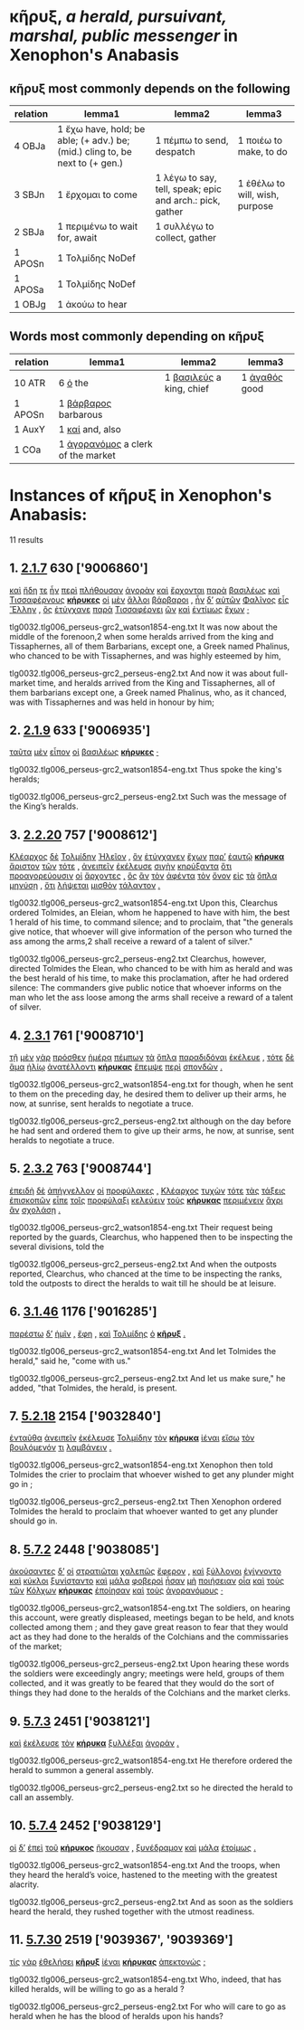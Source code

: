 # κῆρυξ, *a herald, pursuivant, marshal, public messenger*  in Xenophon's Anabasis
##  κῆρυξ most commonly depends on the following
| relation | lemma1 | lemma2 | lemma3  |
| --- | --- | --- | ---  |
| 4 OBJa | 1 ἔχω have, hold; be able; (+ adv.) be; (mid.) cling to, be next to (+ gen.) | 1 πέμπω to send, despatch | 1 ποιέω to make, to do | 
| 3 SBJn | 1 ἔρχομαι to come | 1 λέγω to say, tell, speak; epic and arch.: pick, gather | 1 ἐθέλω to will, wish, purpose | 
| 2 SBJa | 1 περιμένω to wait for, await | 1 συλλέγω to collect, gather | 
| 1 APOSn | 1 Τολμίδης NoDef | 
| 1 APOSa | 1 Τολμίδης NoDef | 
| 1 OBJg | 1 ἀκούω to hear | 
## Words most commonly depending on κῆρυξ
| relation | lemma1 | lemma2 | lemma3  |
| --- | --- | --- | ---  |
| 10 ATR | 6 [ὁ](/Users/gcrane/github/CrosbySchaeffer2.0/chaps/vocpassages/κῆρυξ-deps.md#-κῆρυξ-ATR-ὁ) the | 1 [βασιλεύς](/Users/gcrane/github/CrosbySchaeffer2.0/chaps/vocpassages/κῆρυξ-deps.md#-κῆρυξ-ATR-βασιλεύς) a king, chief | 1 [ἀγαθός](/Users/gcrane/github/CrosbySchaeffer2.0/chaps/vocpassages/κῆρυξ-deps.md#-κῆρυξ-ATR-ἀγαθός) good | 
| 1 APOSn | 1 [βάρβαρος](/Users/gcrane/github/CrosbySchaeffer2.0/chaps/vocpassages/κῆρυξ-deps.md#-κῆρυξ-APOSn-βάρβαρος) barbarous | 
| 1 AuxY | 1 [καί](/Users/gcrane/github/CrosbySchaeffer2.0/chaps/vocpassages/κῆρυξ-deps.md#-κῆρυξ-AuxY-καί) and, also | 
| 1 COa | 1 [ἀγορανόμος](/Users/gcrane/github/CrosbySchaeffer2.0/chaps/vocpassages/κῆρυξ-deps.md#-κῆρυξ-COa-ἀγορανόμος) a clerk of the market | 
# Instances of κῆρυξ in Xenophon's Anabasis:
11 results
## 1. [2.1.7](https://beyond-translation.perseus.org/reader/urn:cts:greekLit:tlg0032.tlg006.perseus-grc2:2.1.7?mode=syntax-trees) 630 ['9006860']
[καὶ](https://atlas-test.fly.dev/morphology/lemmas/?lang=grc&q=καί "καί b-------- and, also") [ἤδη](https://atlas-test.fly.dev/morphology/lemmas/?lang=grc&q=ἤδη "ἤδη d-------- already") [τε](https://atlas-test.fly.dev/morphology/lemmas/?lang=grc&q=τε "τε d-------- and") [ἦν](https://atlas-test.fly.dev/morphology/lemmas/?lang=grc&q=εἰμί "εἰμί v3siia--- to be") [περὶ](https://atlas-test.fly.dev/morphology/lemmas/?lang=grc&q=περί "περί r-------- around, round about with gen., dat., and acc.") [πλήθουσαν](https://atlas-test.fly.dev/morphology/lemmas/?lang=grc&q=πλήθω "πλήθω v-sppafa- to be or become full") [ἀγορὰν](https://atlas-test.fly.dev/morphology/lemmas/?lang=grc&q=ἀγορά "ἀγορά n-s---fa- an assembly of the people") [καὶ](https://atlas-test.fly.dev/morphology/lemmas/?lang=grc&q=καί "καί b-------- and, also") [ἔρχονται](https://atlas-test.fly.dev/morphology/lemmas/?lang=grc&q=ἔρχομαι "ἔρχομαι v3ppie--- to come") [παρὰ](https://atlas-test.fly.dev/morphology/lemmas/?lang=grc&q=παρά "παρά r-------- from the side of, c. gen., beside, alongside of, c. dat., to the side of, motion alongside of, c. acc.") [βασιλέως](https://atlas-test.fly.dev/morphology/lemmas/?lang=grc&q=βασιλεύς "βασιλεύς n-s---mg- a king, chief") [καὶ](https://atlas-test.fly.dev/morphology/lemmas/?lang=grc&q=καί "καί b-------- and, also") [Τισσαφέρνους](https://atlas-test.fly.dev/morphology/lemmas/?lang=grc&q=Τισσαφέρνης "Τισσαφέρνης n-s---mg- Tissaphernes") **[κήρυκες](https://atlas-test.fly.dev/morphology/lemmas/?lang=grc&q=κῆρυξ "κῆρυξ n-p---mn- a herald, pursuivant, marshal, public messenger")** [οἱ](https://atlas-test.fly.dev/morphology/lemmas/?lang=grc&q=ὁ "ὁ l-p---mn- the") [μὲν](https://atlas-test.fly.dev/morphology/lemmas/?lang=grc&q=μέν "μέν d-------- on the one hand, on the other hand") [ἄλλοι](https://atlas-test.fly.dev/morphology/lemmas/?lang=grc&q=ἄλλος "ἄλλος a-p---mn- other, another") [βάρβαροι](https://atlas-test.fly.dev/morphology/lemmas/?lang=grc&q=βάρβαρος "βάρβαρος a-p---mn- barbarous") [,](https://atlas-test.fly.dev/morphology/lemmas/?lang=grc&q=, ", u-------- NoDef") [ἦν](https://atlas-test.fly.dev/morphology/lemmas/?lang=grc&q=εἰμί "εἰμί v3siia--- to be") [δ’](https://atlas-test.fly.dev/morphology/lemmas/?lang=grc&q=δέ "δέ b-------- but") [αὐτῶν](https://atlas-test.fly.dev/morphology/lemmas/?lang=grc&q=αὐτός "αὐτός a-p---mg- unemph. 3rd pers.pronoun; -self; [the] same") [Φαλῖνος](https://atlas-test.fly.dev/morphology/lemmas/?lang=grc&q=Φαλῖνος "Φαλῖνος n-s---mn- NoDef") [εἷς](https://atlas-test.fly.dev/morphology/lemmas/?lang=grc&q=εἷς "εἷς a-s---mn- one") [Ἕλλην](https://atlas-test.fly.dev/morphology/lemmas/?lang=grc&q=Ἕλλην "Ἕλλην n-s---mn- Hellen; Greek") [,](https://atlas-test.fly.dev/morphology/lemmas/?lang=grc&q=, ", u-------- NoDef") [ὃς](https://atlas-test.fly.dev/morphology/lemmas/?lang=grc&q=ὅς "ὅς p-s---mn- who, that, which: relative pronoun") [ἐτύγχανε](https://atlas-test.fly.dev/morphology/lemmas/?lang=grc&q=τυγχάνω "τυγχάνω v3siia--- (with gen.) to hit the mark, to get; (with pple) to happen to, to actually") [παρὰ](https://atlas-test.fly.dev/morphology/lemmas/?lang=grc&q=παρά "παρά r-------- from the side of, c. gen., beside, alongside of, c. dat., to the side of, motion alongside of, c. acc.") [Τισσαφέρνει](https://atlas-test.fly.dev/morphology/lemmas/?lang=grc&q=Τισσαφέρνης "Τισσαφέρνης n-s---md- Tissaphernes") [ὢν](https://atlas-test.fly.dev/morphology/lemmas/?lang=grc&q=εἰμί "εἰμί v-sppamn- to be") [καὶ](https://atlas-test.fly.dev/morphology/lemmas/?lang=grc&q=καί "καί b-------- and, also") [ἐντίμως](https://atlas-test.fly.dev/morphology/lemmas/?lang=grc&q=ἔντιμος "ἔντιμος d-------- in honour, honoured, prized") [ἔχων](https://atlas-test.fly.dev/morphology/lemmas/?lang=grc&q=ἔχω "ἔχω v-sppamn- have, hold; be able; (+ adv.) be; (mid.) cling to, be next to (+ gen.)") [·](https://atlas-test.fly.dev/morphology/lemmas/?lang=grc&q=· "· u-------- NoDef") 


tlg0032.tlg006_perseus-grc2_watson1854-eng.txt It was now about the middle of the forenoon,2 when some heralds arrived from the king and Tissaphernes, all of them Barbarians, except one, a Greek named Phalinus, who chanced to be with Tissaphernes, and was highly esteemed by him, 

tlg0032.tlg006_perseus-grc2_perseus-eng2.txt And now it was about full-market time, and heralds arrived from the King and Tissaphernes, all of them barbarians except one, a Greek named Phalinus, who, as it chanced, was with Tissaphernes and was held in honour by him; 

## 2. [2.1.9](https://beyond-translation.perseus.org/reader/urn:cts:greekLit:tlg0032.tlg006.perseus-grc2:2.1.9?mode=syntax-trees) 633 ['9006935']
[ταῦτα](https://atlas-test.fly.dev/morphology/lemmas/?lang=grc&q=οὗτος "οὗτος a-p---na- this; that") [μὲν](https://atlas-test.fly.dev/morphology/lemmas/?lang=grc&q=μέν "μέν d-------- on the one hand, on the other hand") [εἶπον](https://atlas-test.fly.dev/morphology/lemmas/?lang=grc&q=λέγω "λέγω v3paia--- to say, tell, speak; epic and arch.: pick, gather") [οἱ](https://atlas-test.fly.dev/morphology/lemmas/?lang=grc&q=ὁ "ὁ l-p---mn- the") [βασιλέως](https://atlas-test.fly.dev/morphology/lemmas/?lang=grc&q=βασιλεύς "βασιλεύς n-s---mg- a king, chief") **[κήρυκες](https://atlas-test.fly.dev/morphology/lemmas/?lang=grc&q=κῆρυξ "κῆρυξ n-p---mn- a herald, pursuivant, marshal, public messenger")** [·](https://atlas-test.fly.dev/morphology/lemmas/?lang=grc&q=· "· u-------- NoDef") 


tlg0032.tlg006_perseus-grc2_watson1854-eng.txt Thus spoke the king's heralds; 

tlg0032.tlg006_perseus-grc2_perseus-eng2.txt Such was the message of the King’s heralds. 

## 3. [2.2.20](https://beyond-translation.perseus.org/reader/urn:cts:greekLit:tlg0032.tlg006.perseus-grc2:2.2.20?mode=syntax-trees) 757 ['9008612']
[Κλέαρχος](https://atlas-test.fly.dev/morphology/lemmas/?lang=grc&q=Κλέαρχος "Κλέαρχος n-s---mn- Clearchus") [δὲ](https://atlas-test.fly.dev/morphology/lemmas/?lang=grc&q=δέ "δέ b-------- but") [Τολμίδην](https://atlas-test.fly.dev/morphology/lemmas/?lang=grc&q=Τολμίδης "Τολμίδης n-s---ma- NoDef") [Ἠλεῖον](https://atlas-test.fly.dev/morphology/lemmas/?lang=grc&q=Ἠλεῖος "Ἠλεῖος a-s---ma- from Elis") [,](https://atlas-test.fly.dev/morphology/lemmas/?lang=grc&q=, ", u-------- NoDef") [ὃν](https://atlas-test.fly.dev/morphology/lemmas/?lang=grc&q=ὅς "ὅς p-s---ma- who, that, which: relative pronoun") [ἐτύγχανεν](https://atlas-test.fly.dev/morphology/lemmas/?lang=grc&q=τυγχάνω "τυγχάνω v3siia--- (with gen.) to hit the mark, to get; (with pple) to happen to, to actually") [ἔχων](https://atlas-test.fly.dev/morphology/lemmas/?lang=grc&q=ἔχω "ἔχω v-sppamn- have, hold; be able; (+ adv.) be; (mid.) cling to, be next to (+ gen.)") [παρ’](https://atlas-test.fly.dev/morphology/lemmas/?lang=grc&q=παρά "παρά r-------- from the side of, c. gen., beside, alongside of, c. dat., to the side of, motion alongside of, c. acc.") [ἑαυτῷ](https://atlas-test.fly.dev/morphology/lemmas/?lang=grc&q=ἑαυτοῦ "ἑαυτοῦ p-s---md- himself, herself, themselves") **[κήρυκα](https://atlas-test.fly.dev/morphology/lemmas/?lang=grc&q=κῆρυξ "κῆρυξ n-s---ma- a herald, pursuivant, marshal, public messenger")** [ἄριστον](https://atlas-test.fly.dev/morphology/lemmas/?lang=grc&q=ἀγαθός "ἀγαθός a-s---mas good") [τῶν](https://atlas-test.fly.dev/morphology/lemmas/?lang=grc&q=ὁ "ὁ l-p---mg- the") [τότε](https://atlas-test.fly.dev/morphology/lemmas/?lang=grc&q=τότε "τότε d-------- at that time, then") [,](https://atlas-test.fly.dev/morphology/lemmas/?lang=grc&q=, ", u-------- NoDef") [ἀνειπεῖν](https://atlas-test.fly.dev/morphology/lemmas/?lang=grc&q=ἀναλέγω "ἀναλέγω v--ana--- to pick up, gather up") [ἐκέλευσε](https://atlas-test.fly.dev/morphology/lemmas/?lang=grc&q=κελεύω "κελεύω v3saia--- to urge") [σιγὴν](https://atlas-test.fly.dev/morphology/lemmas/?lang=grc&q=σιγή "σιγή n-s---fa- silence") [κηρύξαντα](https://atlas-test.fly.dev/morphology/lemmas/?lang=grc&q=κηρύσσω "κηρύσσω v-sapama- to be a herald, officiate as herald") [ὅτι](https://atlas-test.fly.dev/morphology/lemmas/?lang=grc&q=ὅτι "ὅτι c-------- adv. + superl., as...as possible; ὅτι μή except") [προαγορεύουσιν](https://atlas-test.fly.dev/morphology/lemmas/?lang=grc&q=προαγορεύω "προαγορεύω v3ppia--- to tell beforehand") [οἱ](https://atlas-test.fly.dev/morphology/lemmas/?lang=grc&q=ὁ "ὁ l-p---mn- the") [ἄρχοντες](https://atlas-test.fly.dev/morphology/lemmas/?lang=grc&q=ἄρχων "ἄρχων n-p---mn- a ruler, commander, chief, captain") [,](https://atlas-test.fly.dev/morphology/lemmas/?lang=grc&q=, ", u-------- NoDef") [ὃς](https://atlas-test.fly.dev/morphology/lemmas/?lang=grc&q=ὅς "ὅς p-s---mn- who, that, which: relative pronoun") [ἂν](https://atlas-test.fly.dev/morphology/lemmas/?lang=grc&q=ἄν "ἄν d-------- modal particle") [τὸν](https://atlas-test.fly.dev/morphology/lemmas/?lang=grc&q=ὁ "ὁ l-s---ma- the") [ἀφέντα](https://atlas-test.fly.dev/morphology/lemmas/?lang=grc&q=ἀφίημι "ἀφίημι v-sapama- to send forth, discharge") [τὸν](https://atlas-test.fly.dev/morphology/lemmas/?lang=grc&q=ὁ "ὁ l-s---ma- the") [ὄνον](https://atlas-test.fly.dev/morphology/lemmas/?lang=grc&q=ὄνος "ὄνος n-s---ma- an ass") [εἰς](https://atlas-test.fly.dev/morphology/lemmas/?lang=grc&q=εἰς "εἰς r-------- into, to c. acc.") [τὰ](https://atlas-test.fly.dev/morphology/lemmas/?lang=grc&q=ὁ "ὁ l-p---na- the") [ὅπλα](https://atlas-test.fly.dev/morphology/lemmas/?lang=grc&q=ὅπλον "ὅπλον n-p---na- a tool, implement, (pl.) arms, weapons") [μηνύσῃ](https://atlas-test.fly.dev/morphology/lemmas/?lang=grc&q=μηνύω "μηνύω v3sasa--- to disclose what is secret, reveal, betray") [,](https://atlas-test.fly.dev/morphology/lemmas/?lang=grc&q=, ", u-------- NoDef") [ὅτι](https://atlas-test.fly.dev/morphology/lemmas/?lang=grc&q=ὅτι "ὅτι c-------- adv. + superl., as...as possible; ὅτι μή except") [λήψεται](https://atlas-test.fly.dev/morphology/lemmas/?lang=grc&q=λαμβάνω "λαμβάνω v3sfim--- to take, seize, receive") [μισθὸν](https://atlas-test.fly.dev/morphology/lemmas/?lang=grc&q=μισθός "μισθός n-s---ma- wages, pay, hire") [τάλαντον](https://atlas-test.fly.dev/morphology/lemmas/?lang=grc&q=τάλαντον "τάλαντον n-s---na- a balance; a talent, unit of weight and of monetary value") [.](https://atlas-test.fly.dev/morphology/lemmas/?lang=grc&q=. ". u-------- NoDef") 


tlg0032.tlg006_perseus-grc2_watson1854-eng.txt Upon this, Clearchus ordered Tolmides, an Eleian, whom he happened to have with him, the best 1 herald of his time, to command silence; and to proclaim, that "the generals give notice, that whoever will give information of the person who turned the ass among the arms,2 shall receive a reward of a talent of silver." 

tlg0032.tlg006_perseus-grc2_perseus-eng2.txt Clearchus, however, directed Tolmides the Elean, who chanced to be with him as herald and was the best herald of his time, to make this proclamation, after he had ordered silence: The commanders give public notice that whoever informs on the man who let the ass loose among the arms shall receive a reward of a talent of silver. 

## 4. [2.3.1](https://beyond-translation.perseus.org/reader/urn:cts:greekLit:tlg0032.tlg006.perseus-grc2:2.3.1?mode=syntax-trees) 761 ['9008710']
[τῇ](https://atlas-test.fly.dev/morphology/lemmas/?lang=grc&q=ὁ "ὁ l-s---fd- the") [μὲν](https://atlas-test.fly.dev/morphology/lemmas/?lang=grc&q=μέν "μέν d-------- on the one hand, on the other hand") [γὰρ](https://atlas-test.fly.dev/morphology/lemmas/?lang=grc&q=γάρ "γάρ d-------- for") [πρόσθεν](https://atlas-test.fly.dev/morphology/lemmas/?lang=grc&q=πρόσθεν "πρόσθεν d-------- before") [ἡμέρᾳ](https://atlas-test.fly.dev/morphology/lemmas/?lang=grc&q=ἡμέρα "ἡμέρα n-s---fd- day") [πέμπων](https://atlas-test.fly.dev/morphology/lemmas/?lang=grc&q=πέμπω "πέμπω v-sppamn- to send, despatch") [τὰ](https://atlas-test.fly.dev/morphology/lemmas/?lang=grc&q=ὁ "ὁ l-p---na- the") [ὅπλα](https://atlas-test.fly.dev/morphology/lemmas/?lang=grc&q=ὅπλον "ὅπλον n-p---na- a tool, implement, (pl.) arms, weapons") [παραδιδόναι](https://atlas-test.fly.dev/morphology/lemmas/?lang=grc&q=παραδίδωμι "παραδίδωμι v--pna--- to hand over, to surrender") [ἐκέλευε](https://atlas-test.fly.dev/morphology/lemmas/?lang=grc&q=κελεύω "κελεύω v3siia--- to urge") [,](https://atlas-test.fly.dev/morphology/lemmas/?lang=grc&q=, ", u-------- NoDef") [τότε](https://atlas-test.fly.dev/morphology/lemmas/?lang=grc&q=τότε "τότε d-------- at that time, then") [δὲ](https://atlas-test.fly.dev/morphology/lemmas/?lang=grc&q=δέ "δέ b-------- but") [ἅμα](https://atlas-test.fly.dev/morphology/lemmas/?lang=grc&q=ἅμα "ἅμα d-------- at once, at the same time") [ἡλίῳ](https://atlas-test.fly.dev/morphology/lemmas/?lang=grc&q=ἥλιος "ἥλιος n-s---md- the sun") [ἀνατέλλοντι](https://atlas-test.fly.dev/morphology/lemmas/?lang=grc&q=ἀνατέλλω "ἀνατέλλω v-sppamd- to make to rise up") **[κήρυκας](https://atlas-test.fly.dev/morphology/lemmas/?lang=grc&q=κῆρυξ "κῆρυξ n-p---ma- a herald, pursuivant, marshal, public messenger")** [ἔπεμψε](https://atlas-test.fly.dev/morphology/lemmas/?lang=grc&q=πέμπω "πέμπω v3saia--- to send, despatch") [περὶ](https://atlas-test.fly.dev/morphology/lemmas/?lang=grc&q=περί "περί r-------- around, round about with gen., dat., and acc.") [σπονδῶν](https://atlas-test.fly.dev/morphology/lemmas/?lang=grc&q=σπονδή "σπονδή n-p---fg- drink-offering; (pl.) truce, treaty") [.](https://atlas-test.fly.dev/morphology/lemmas/?lang=grc&q=. ". u-------- NoDef") 


tlg0032.tlg006_perseus-grc2_watson1854-eng.txt for though, when he sent to them on the preceding day, he desired them to deliver up their arms, he now, at sunrise, sent heralds to negotiate a truce. 

tlg0032.tlg006_perseus-grc2_perseus-eng2.txt although on the day before he had sent and ordered them to give up their arms, he now, at sunrise, sent heralds to negotiate a truce. 

## 5. [2.3.2](https://beyond-translation.perseus.org/reader/urn:cts:greekLit:tlg0032.tlg006.perseus-grc2:2.3.2?mode=syntax-trees) 763 ['9008744']
[ἐπειδὴ](https://atlas-test.fly.dev/morphology/lemmas/?lang=grc&q=ἐπειδή "ἐπειδή c-------- NoDef") [δὲ](https://atlas-test.fly.dev/morphology/lemmas/?lang=grc&q=δέ "δέ b-------- but") [ἀπήγγελλον](https://atlas-test.fly.dev/morphology/lemmas/?lang=grc&q=ἀπαγγέλλω "ἀπαγγέλλω v3paia--- to bring tidings, report, announce") [οἱ](https://atlas-test.fly.dev/morphology/lemmas/?lang=grc&q=ὁ "ὁ l-p---mn- the") [προφύλακες](https://atlas-test.fly.dev/morphology/lemmas/?lang=grc&q=πρόφυλαξ "πρόφυλαξ n-p---mn- NoDef") [,](https://atlas-test.fly.dev/morphology/lemmas/?lang=grc&q=, ", u-------- NoDef") [Κλέαρχος](https://atlas-test.fly.dev/morphology/lemmas/?lang=grc&q=Κλέαρχος "Κλέαρχος n-s---mn- Clearchus") [τυχὼν](https://atlas-test.fly.dev/morphology/lemmas/?lang=grc&q=τυγχάνω "τυγχάνω v-sapamn- (with gen.) to hit the mark, to get; (with pple) to happen to, to actually") [τότε](https://atlas-test.fly.dev/morphology/lemmas/?lang=grc&q=τότε "τότε d-------- at that time, then") [τὰς](https://atlas-test.fly.dev/morphology/lemmas/?lang=grc&q=ὁ "ὁ l-p---fa- the") [τάξεις](https://atlas-test.fly.dev/morphology/lemmas/?lang=grc&q=τάξις "τάξις n-p---fa- an arranging") [ἐπισκοπῶν](https://atlas-test.fly.dev/morphology/lemmas/?lang=grc&q=ἐπισκοπέω "ἐπισκοπέω v-sppamn- to look upon") [εἶπε](https://atlas-test.fly.dev/morphology/lemmas/?lang=grc&q=λέγω "λέγω v3saia--- to say, tell, speak; epic and arch.: pick, gather") [τοῖς](https://atlas-test.fly.dev/morphology/lemmas/?lang=grc&q=ὁ "ὁ l-p---md- the") [προφύλαξι](https://atlas-test.fly.dev/morphology/lemmas/?lang=grc&q=πρόφυλαξ "πρόφυλαξ n-p---md- NoDef") [κελεύειν](https://atlas-test.fly.dev/morphology/lemmas/?lang=grc&q=κελεύω "κελεύω v--pna--- to urge") [τοὺς](https://atlas-test.fly.dev/morphology/lemmas/?lang=grc&q=ὁ "ὁ l-p---ma- the") **[κήρυκας](https://atlas-test.fly.dev/morphology/lemmas/?lang=grc&q=κῆρυξ "κῆρυξ n-p---ma- a herald, pursuivant, marshal, public messenger")** [περιμένειν](https://atlas-test.fly.dev/morphology/lemmas/?lang=grc&q=περιμένω "περιμένω v--pna--- to wait for, await") [ἄχρι](https://atlas-test.fly.dev/morphology/lemmas/?lang=grc&q=ἄχρι "ἄχρι r-------- until, up to; (Hom.) to the uttermost, utterly") [ἂν](https://atlas-test.fly.dev/morphology/lemmas/?lang=grc&q=ἄν "ἄν d-------- modal particle") [σχολάσῃ](https://atlas-test.fly.dev/morphology/lemmas/?lang=grc&q=σχολάζω "σχολάζω v3sasa--- to have leisure") [.](https://atlas-test.fly.dev/morphology/lemmas/?lang=grc&q=. ". u-------- NoDef") 


tlg0032.tlg006_perseus-grc2_watson1854-eng.txt Their request being reported by the guards, Clearchus, who happened then to be inspecting the several divisions, told the 

tlg0032.tlg006_perseus-grc2_perseus-eng2.txt And when the outposts reported, Clearchus, who chanced at the time to be inspecting the ranks, told the outposts to direct the heralds to wait till he should be at leisure. 

## 6. [3.1.46](https://beyond-translation.perseus.org/reader/urn:cts:greekLit:tlg0032.tlg006.perseus-grc2:3.1.46?mode=syntax-trees) 1176 ['9016285']
[παρέστω](https://atlas-test.fly.dev/morphology/lemmas/?lang=grc&q=πάρειμι "πάρειμι v3spma--- be present") [δ’](https://atlas-test.fly.dev/morphology/lemmas/?lang=grc&q=δέ "δέ b-------- but") [ἡμῖν](https://atlas-test.fly.dev/morphology/lemmas/?lang=grc&q=ἐγώ "ἐγώ p-p---cd- I (first person pronoun)") [,](https://atlas-test.fly.dev/morphology/lemmas/?lang=grc&q=, ", u-------- NoDef") [ἔφη](https://atlas-test.fly.dev/morphology/lemmas/?lang=grc&q=φημί "φημί v3siia--- to say, to claim") [,](https://atlas-test.fly.dev/morphology/lemmas/?lang=grc&q=, ", u-------- NoDef") [καὶ](https://atlas-test.fly.dev/morphology/lemmas/?lang=grc&q=καί "καί b-------- and, also") [Τολμίδης](https://atlas-test.fly.dev/morphology/lemmas/?lang=grc&q=Τολμίδης "Τολμίδης n-s---mn- NoDef") [ὁ](https://atlas-test.fly.dev/morphology/lemmas/?lang=grc&q=ὁ "ὁ l-s---mn- the") **[κῆρυξ](https://atlas-test.fly.dev/morphology/lemmas/?lang=grc&q=κῆρυξ "κῆρυξ n-s---mn- a herald, pursuivant, marshal, public messenger")** [.](https://atlas-test.fly.dev/morphology/lemmas/?lang=grc&q=. ". u-------- NoDef") 


tlg0032.tlg006_perseus-grc2_watson1854-eng.txt And let Tolmides the herald," said he, "come with us." 

tlg0032.tlg006_perseus-grc2_perseus-eng2.txt And let us make sure," he added, "that Tolmides, the herald, is present. 

## 7. [5.2.18](https://beyond-translation.perseus.org/reader/urn:cts:greekLit:tlg0032.tlg006.perseus-grc2:5.2.18?mode=syntax-trees) 2154 ['9032840']
[ἐνταῦθα](https://atlas-test.fly.dev/morphology/lemmas/?lang=grc&q=ἐνταῦθα "ἐνταῦθα d-------- here, there; at that juncture") [ἀνειπεῖν](https://atlas-test.fly.dev/morphology/lemmas/?lang=grc&q=ἀναλέγω "ἀναλέγω v--ana--- to pick up, gather up") [ἐκέλευσε](https://atlas-test.fly.dev/morphology/lemmas/?lang=grc&q=κελεύω "κελεύω v3saia--- to urge") [Τολμίδην](https://atlas-test.fly.dev/morphology/lemmas/?lang=grc&q=Τολμίδης "Τολμίδης n-s---ma- NoDef") [τὸν](https://atlas-test.fly.dev/morphology/lemmas/?lang=grc&q=ὁ "ὁ l-s---ma- the") **[κήρυκα](https://atlas-test.fly.dev/morphology/lemmas/?lang=grc&q=κῆρυξ "κῆρυξ n-s---ma- a herald, pursuivant, marshal, public messenger")** [ἰέναι](https://atlas-test.fly.dev/morphology/lemmas/?lang=grc&q=ἔρχομαι "ἔρχομαι v--pna--- to come") [εἴσω](https://atlas-test.fly.dev/morphology/lemmas/?lang=grc&q=εἴσω "εἴσω d-------- to within, into") [τὸν](https://atlas-test.fly.dev/morphology/lemmas/?lang=grc&q=ὁ "ὁ l-s---ma- the") [βουλόμενόν](https://atlas-test.fly.dev/morphology/lemmas/?lang=grc&q=βούλομαι "βούλομαι v-sppema- to will, wish, be willing") [τι](https://atlas-test.fly.dev/morphology/lemmas/?lang=grc&q=τις "τις a-s---na- any one, any thing, some one, some thing") [λαμβάνειν](https://atlas-test.fly.dev/morphology/lemmas/?lang=grc&q=λαμβάνω "λαμβάνω v--pna--- to take, seize, receive") [.](https://atlas-test.fly.dev/morphology/lemmas/?lang=grc&q=. ". u-------- NoDef") 


tlg0032.tlg006_perseus-grc2_watson1854-eng.txt Xenophon then told Tolmides the crier to proclaim that whoever wished to get any plunder might go in ; 

tlg0032.tlg006_perseus-grc2_perseus-eng2.txt Then Xenophon ordered Tolmides the herald to proclaim that whoever wanted to get any plunder should go in. 

## 8. [5.7.2](https://beyond-translation.perseus.org/reader/urn:cts:greekLit:tlg0032.tlg006.perseus-grc2:5.7.2?mode=syntax-trees) 2448 ['9038085']
[ἀκούσαντες](https://atlas-test.fly.dev/morphology/lemmas/?lang=grc&q=ἀκούω "ἀκούω v-papamn- to hear") [δ’](https://atlas-test.fly.dev/morphology/lemmas/?lang=grc&q=δέ "δέ b-------- but") [οἱ](https://atlas-test.fly.dev/morphology/lemmas/?lang=grc&q=ὁ "ὁ l-p---mn- the") [στρατιῶται](https://atlas-test.fly.dev/morphology/lemmas/?lang=grc&q=στρατιώτης "στρατιώτης n-p---mn- a citizen bound to military service") [χαλεπῶς](https://atlas-test.fly.dev/morphology/lemmas/?lang=grc&q=χαλεπός "χαλεπός d-------- hard to bear, painful; difficult") [ἔφερον](https://atlas-test.fly.dev/morphology/lemmas/?lang=grc&q=φέρω "φέρω v3piia--- to bear") [,](https://atlas-test.fly.dev/morphology/lemmas/?lang=grc&q=, ", u-------- NoDef") [καὶ](https://atlas-test.fly.dev/morphology/lemmas/?lang=grc&q=καί "καί b-------- and, also") [ξύλλογοι](https://atlas-test.fly.dev/morphology/lemmas/?lang=grc&q=σύλλογος "σύλλογος n-p---mn- an assembly") [ἐγίγνοντο](https://atlas-test.fly.dev/morphology/lemmas/?lang=grc&q=γίγνομαι "γίγνομαι v3piie--- become, be born") [καὶ](https://atlas-test.fly.dev/morphology/lemmas/?lang=grc&q=καί "καί b-------- and, also") [κύκλοι](https://atlas-test.fly.dev/morphology/lemmas/?lang=grc&q=κύκλος "κύκλος n-p---mn- a ring, circle, round") [ξυνίσταντο](https://atlas-test.fly.dev/morphology/lemmas/?lang=grc&q=συνίστημι "συνίστημι v3piie--- to set together, combine, associate, unite, band together") [καὶ](https://atlas-test.fly.dev/morphology/lemmas/?lang=grc&q=καί "καί b-------- and, also") [μάλα](https://atlas-test.fly.dev/morphology/lemmas/?lang=grc&q=μάλα "μάλα d-------- very, very much, exceedingly") [φοβεροὶ](https://atlas-test.fly.dev/morphology/lemmas/?lang=grc&q=φοβερός "φοβερός a-p---mn- fearful") [ἦσαν](https://atlas-test.fly.dev/morphology/lemmas/?lang=grc&q=εἰμί "εἰμί v3piia--- to be") [μὴ](https://atlas-test.fly.dev/morphology/lemmas/?lang=grc&q=μή "μή d-------- not") [ποιήσειαν](https://atlas-test.fly.dev/morphology/lemmas/?lang=grc&q=ποιέω "ποιέω v3paoa--- to make, to do") [οἷα](https://atlas-test.fly.dev/morphology/lemmas/?lang=grc&q=οἷος "οἷος p-p---na- (such a kind) as; for οἷός τε see οἷος III.2") [καὶ](https://atlas-test.fly.dev/morphology/lemmas/?lang=grc&q=καί "καί b-------- and, also") [τοὺς](https://atlas-test.fly.dev/morphology/lemmas/?lang=grc&q=ὁ "ὁ l-p---ma- the") [τῶν](https://atlas-test.fly.dev/morphology/lemmas/?lang=grc&q=ὁ "ὁ l-p---mg- the") [Κόλχων](https://atlas-test.fly.dev/morphology/lemmas/?lang=grc&q=Κόλχος "Κόλχος n-p---mg- a Colchian") **[κήρυκας](https://atlas-test.fly.dev/morphology/lemmas/?lang=grc&q=κῆρυξ "κῆρυξ n-p---ma- a herald, pursuivant, marshal, public messenger")** [ἐποίησαν](https://atlas-test.fly.dev/morphology/lemmas/?lang=grc&q=ποιέω "ποιέω v3paia--- to make, to do") [καὶ](https://atlas-test.fly.dev/morphology/lemmas/?lang=grc&q=καί "καί b-------- and, also") [τοὺς](https://atlas-test.fly.dev/morphology/lemmas/?lang=grc&q=ὁ "ὁ l-p---ma- the") [ἀγορανόμους](https://atlas-test.fly.dev/morphology/lemmas/?lang=grc&q=ἀγορανόμος "ἀγορανόμος n-p---ma- a clerk of the market") [·](https://atlas-test.fly.dev/morphology/lemmas/?lang=grc&q=· "· u-------- NoDef") 


tlg0032.tlg006_perseus-grc2_watson1854-eng.txt The soldiers, on hearing this account, were greatly displeased, meetings began to be held, and knots collected among them ; and they gave great reason to fear that they would act as they had done to the heralds of the Colchians and the commissaries of the market; 

tlg0032.tlg006_perseus-grc2_perseus-eng2.txt Upon hearing these words the soldiers were exceedingly angry; meetings were held, groups of them collected, and it was greatly to be feared that they would do the sort of things they had done to the heralds of the Colchians and the market clerks. 

## 9. [5.7.3](https://beyond-translation.perseus.org/reader/urn:cts:greekLit:tlg0032.tlg006.perseus-grc2:5.7.3?mode=syntax-trees) 2451 ['9038121']
[καὶ](https://atlas-test.fly.dev/morphology/lemmas/?lang=grc&q=καί "καί b-------- and, also") [ἐκέλευσε](https://atlas-test.fly.dev/morphology/lemmas/?lang=grc&q=κελεύω "κελεύω v3saia--- to urge") [τὸν](https://atlas-test.fly.dev/morphology/lemmas/?lang=grc&q=ὁ "ὁ l-s---ma- the") **[κήρυκα](https://atlas-test.fly.dev/morphology/lemmas/?lang=grc&q=κῆρυξ "κῆρυξ n-s---ma- a herald, pursuivant, marshal, public messenger")** [ξυλλέξαι](https://atlas-test.fly.dev/morphology/lemmas/?lang=grc&q=συλλέγω "συλλέγω v--ana--- to collect, gather") [ἀγοράν](https://atlas-test.fly.dev/morphology/lemmas/?lang=grc&q=ἀγορά "ἀγορά n-s---fa- an assembly of the people") [.](https://atlas-test.fly.dev/morphology/lemmas/?lang=grc&q=. ". u-------- NoDef") 


tlg0032.tlg006_perseus-grc2_watson1854-eng.txt He therefore ordered the herald to summon a general assembly. 

tlg0032.tlg006_perseus-grc2_perseus-eng2.txt so he directed the herald to call an assembly. 

## 10. [5.7.4](https://beyond-translation.perseus.org/reader/urn:cts:greekLit:tlg0032.tlg006.perseus-grc2:5.7.4?mode=syntax-trees) 2452 ['9038129']
[οἱ](https://atlas-test.fly.dev/morphology/lemmas/?lang=grc&q=ὁ "ὁ l-p---mn- the") [δ’](https://atlas-test.fly.dev/morphology/lemmas/?lang=grc&q=δέ "δέ b-------- but") [ἐπεὶ](https://atlas-test.fly.dev/morphology/lemmas/?lang=grc&q=ἐπεί "ἐπεί c-------- after, since, when") [τοῦ](https://atlas-test.fly.dev/morphology/lemmas/?lang=grc&q=ὁ "ὁ l-s---mg- the") **[κήρυκος](https://atlas-test.fly.dev/morphology/lemmas/?lang=grc&q=κῆρυξ "κῆρυξ n-s---mg- a herald, pursuivant, marshal, public messenger")** [ἤκουσαν](https://atlas-test.fly.dev/morphology/lemmas/?lang=grc&q=ἀκούω "ἀκούω v3paia--- to hear") [,](https://atlas-test.fly.dev/morphology/lemmas/?lang=grc&q=, ", u-------- NoDef") [ξυνέδραμον](https://atlas-test.fly.dev/morphology/lemmas/?lang=grc&q=συντρέχω "συντρέχω v3paia--- to run together so as to meet, to encounter") [καὶ](https://atlas-test.fly.dev/morphology/lemmas/?lang=grc&q=καί "καί b-------- and, also") [μάλα](https://atlas-test.fly.dev/morphology/lemmas/?lang=grc&q=μάλα "μάλα d-------- very, very much, exceedingly") [ἑτοίμως](https://atlas-test.fly.dev/morphology/lemmas/?lang=grc&q=ἑτοῖμος "ἑτοῖμος d-------- at hand, ready, prepared") [.](https://atlas-test.fly.dev/morphology/lemmas/?lang=grc&q=. ". u-------- NoDef") 


tlg0032.tlg006_perseus-grc2_watson1854-eng.txt And the troops, when they heard the herald’s voice, hastened to the meeting with the greatest alacrity. 

tlg0032.tlg006_perseus-grc2_perseus-eng2.txt And as soon as the soldiers heard the herald, they rushed together with the utmost readiness. 

## 11. [5.7.30](https://beyond-translation.perseus.org/reader/urn:cts:greekLit:tlg0032.tlg006.perseus-grc2:5.7.30?mode=syntax-trees) 2519 ['9039367', '9039369']
[τίς](https://atlas-test.fly.dev/morphology/lemmas/?lang=grc&q=τίς "τίς a-s---cn- who? which?") [γὰρ](https://atlas-test.fly.dev/morphology/lemmas/?lang=grc&q=γάρ "γάρ d-------- for") [ἐθελήσει](https://atlas-test.fly.dev/morphology/lemmas/?lang=grc&q=ἐθέλω "ἐθέλω v3sfia--- to will, wish, purpose") **[κῆρυξ](https://atlas-test.fly.dev/morphology/lemmas/?lang=grc&q=κῆρυξ "κῆρυξ n-s---mn- a herald, pursuivant, marshal, public messenger")** [ἰέναι](https://atlas-test.fly.dev/morphology/lemmas/?lang=grc&q=ἔρχομαι "ἔρχομαι v--pna--- to come") **[κήρυκας](https://atlas-test.fly.dev/morphology/lemmas/?lang=grc&q=κῆρυξ "κῆρυξ n-p---ma- a herald, pursuivant, marshal, public messenger")** [ἀπεκτονώς](https://atlas-test.fly.dev/morphology/lemmas/?lang=grc&q=ἀποκτείνω "ἀποκτείνω v-srpamn- to kill, slay") [;](https://atlas-test.fly.dev/morphology/lemmas/?lang=grc&q=; "; u-------- NoDef") 


tlg0032.tlg006_perseus-grc2_watson1854-eng.txt Who, indeed, that has killed heralds, will be willing to go as a herald ? 

tlg0032.tlg006_perseus-grc2_perseus-eng2.txt For who will care to go as herald when he has the blood of heralds upon his hands? 

